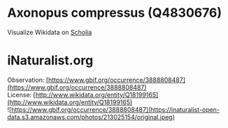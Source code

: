 
Axonopus compressus (Q4830676)
==============================
  
Visualize Wikidata on [Scholia](https://scholia.toolforge.org/taxon/Q4830676)
# iNaturalist.org
  
Observation: [https://www.gbif.org/occurrence/3888808487](https://www.gbif.org/occurrence/3888808487)  
License: [http://www.wikidata.org/entity/Q18199165](http://www.wikidata.org/entity/Q18199165)  
![https://www.gbif.org/occurrence/3888808487](https://inaturalist-open-data.s3.amazonaws.com/photos/213025154/original.jpeg)